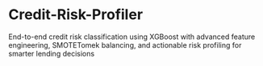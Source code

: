 # Credit-Risk-Profiler
End-to-end credit risk classification using XGBoost with advanced feature engineering, SMOTETomek balancing, and actionable risk profiling for smarter lending decisions
